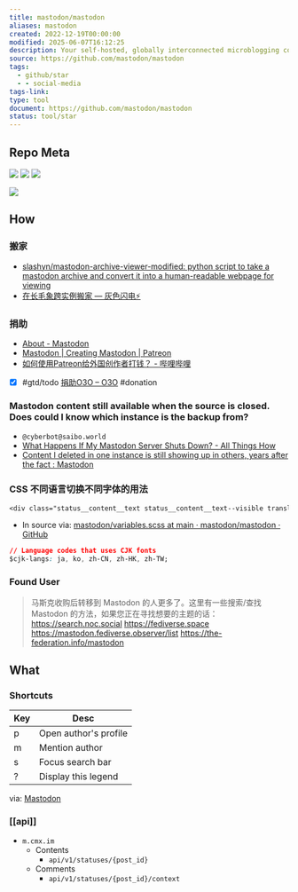 ```yaml
---
title: mastodon/mastodon
aliases: mastodon
created: 2022-12-19T00:00:00
modified: 2025-06-07T16:12:25
description: Your self-hosted, globally interconnected microblogging community
source: https://github.com/mastodon/mastodon
tags:
  - github/star
  - - social-media
tags-link: 
type: tool
document: https://github.com/mastodon/mastodon
status: tool/star
---
```


## Repo Meta

![](https://img.shields.io/github/stars/mastodon/mastodon?style=for-the-badge&label=stars) ![](https://img.shields.io/github/repo-size/mastodon/mastodon?style=for-the-badge&label=size) ![](https://img.shields.io/github/created-at/mastodon/mastodon?style=for-the-badge&label=since)

[![](https://github-readme-stats.vercel.app/api/pin/?username=mastodon&repo=mastodon&bg_color=00000000)](https://github.com/mastodon/mastodon)

## How

### 搬家
- [slashyn/mastodon-archive-viewer-modified: python script to take a mastodon archive and convert it into a human-readable webpage for viewing](https://github.com/slashyn/mastodon-archive-viewer-modified)
- [在长毛象跨实例搬家 — 灰色闪电⚡](https://writee.org/hui-se-shan-dian/zai-chang-mao-xiang-kua-shi-li-ban-jia)

### 捐助

- [About - Mastodon](https://mastodon.social/about)
- [Mastodon | Creating Mastodon | Patreon](https://www.patreon.com/mastodon)
- [如何使用Patreon给外国创作者打钱？ - 哔哩哔哩](https://www.bilibili.com/read/cv3684028)
- [x] #gtd/todo [捐助O3O – O3O](https://o3o.foundation/donate/) #donation

### Mastodon content still available when the source is closed. Does could I know which instance is the backup from?
- `@cyberbot@saibo.world`
- [What Happens If My Mastodon Server Shuts Down? - All Things How](https://allthings.how/what-happens-if-my-mastodon-server-shuts-down/)
- [Content I deleted in one instance is still showing up in others, years after the fact : Mastodon](https://www.reddit.com/r/Mastodon/comments/10mta5v/content_i_deleted_in_one_instance_is_still/)

### CSS 不同语言切换不同字体的用法

```css
<div class="status__content__text status__content__text--visible translate" lang="ja"><p>xxxx</p></div>
```

- In source via: [mastodon/variables.scss at main · mastodon/mastodon · GitHub](https://github.com/mastodon/mastodon/blob/main/app/javascript/styles/mastodon/variables.scss)

```css
// Language codes that uses CJK fonts
$cjk-langs: ja, ko, zh-CN, zh-HK, zh-TW;
```

### Found User

> 马斯克收购后转移到 Mastodon 的人更多了。这里有一些搜索/查找 Mastodon 的方法，如果您正在寻找想要的主题的话：
    https://search.noc.social
    https://fediverse.space
    https://mastodon.fediverse.observer/list
    https://the-federation.info/mastodon

## What
### Shortcuts

|Key |Desc|
|---|---|
| p | Open author's profile |
| m | Mention author |
| s | Focus search bar |
| ? | Display this legend |

via: [Mastodon](https://mastodon.social/keyboard-shortcuts)

### [[api]]
- `m.cmx.im`
  - Contents
    - `api/v1/statuses/{post_id}`
  - Comments
    - `api/v1/statuses/{post_id}/context`
